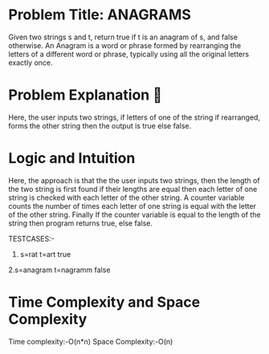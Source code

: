 # Problem Title: ANAGRAMS
  Given two strings s and t, return true if t is an anagram of s, and false otherwise.
  An Anagram is a word or phrase formed by rearranging the letters of a different word or phrase, typically using all the original letters exactly once.
  
# Problem Explanation 🚀
 Here, the user inputs two strings, if letters of one of the string if rearranged, forms the other string then the output is true else false.


# Logic and Intuition
  Here, the approach is that the the user inputs two strings, then the length of the two string is first found if their lengths are equal then each letter of one string is checked with each letter of  the other string.
  A counter variable counts the number of times each letter of one string is equal with the letter of the other string.
  Finally If the counter variable is equal to the length of the string then program returns true, else false.
  
  TESTCASES:-
  1. s=rat
     t=art
     true
     
  2.s=anagram
    t=nagramm
    false
    
# Time Complexity and Space Complexity
  Time complexity:-O(n*n)
  Space Complexity:-O(n)
  
